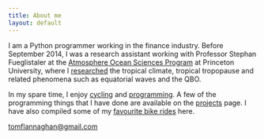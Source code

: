 ```yaml
---
title: About me
layout: default
---
```


I am a Python programmer working in the finance industry. Before September 2014, I was a research assistant working with Professor Stephan Fueglistaler at the [Atmosphere Ocean Sciences Program](http://www.princeton.edu/aos/) at Princeton University, where I [researched](/pubs.html) the tropical climate, tropical tropopause and related phenomena such as equatorial waves and the QBO.

In my spare time, I enjoy [cycling](/cycling) and  [programming](/postlist_full.html). A few of the programming things that I have done are available on the [projects](/projects.html) page. 
I have also compiled some of my [favourite bike rides](/cycling) here.

<a href="mailto:tomflannaghan@gmail.com" class="btn btn-default btn-sm">
 <span class="glyphicon glyphicon-envelope"></span>
 tomflannaghan@gmail.com
</a>

